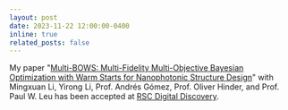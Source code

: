 ```yaml
---
layout: post
date: 2023-11-22 12:00:00-0400
inline: true
related_posts: false
---
```


My paper "<a href="" target="_blank">Multi-BOWS: Multi-Fidelity Multi-Objective Bayesian Optimization with Warm Starts for Nanophotonic Structure Design</a>" with Mingxuan Li, Yirong Li, Prof. Andrés Gómez, Prof. Oliver Hinder, and Prof. Paul W. Leu has been accepted at <a href="https://www.rsc.org/journals-books-databases/about-journals/digital-discovery" target="_blank">RSC Digital Discovery</a>.
